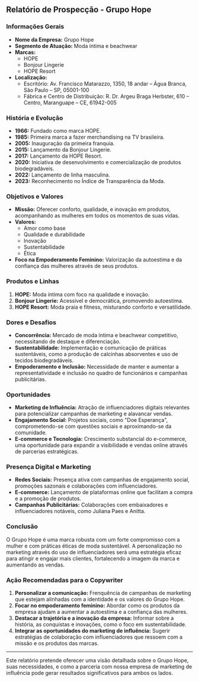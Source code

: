 ## Relatório de Prospecção - Grupo Hope

### Informações Gerais
- **Nome da Empresa:** Grupo Hope
- **Segmento de Atuação:** Moda íntima e beachwear
- **Marcas:** 
  - HOPE
  - Bonjour Lingerie
  - HOPE Resort
- **Localização:** 
  - Escritório: Av. Francisco Matarazzo, 1350, 18 andar – Água Branca, São Paulo – SP, 05001-100
  - Fábrica e Centro de Distribuição: R. Dr. Argeu Braga Herbster, 610 – Centro, Maranguape – CE, 61942-005

### História e Evolução
- **1966:** Fundado como marca HOPE.
- **1985:** Primeira marca a fazer merchandising na TV brasileira.
- **2005:** Inauguração da primeira franquia.
- **2015:** Lançamento da Bonjour Lingerie.
- **2017:** Lançamento da HOPE Resort.
- **2020:** Iniciativa de desenvolvimento e comercialização de produtos biodegradáveis.
- **2022:** Lançamento de linha masculina.
- **2023:** Reconhecimento no Índice de Transparência da Moda.

### Objetivos e Valores
- **Missão:** Oferecer conforto, qualidade, e inovação em produtos, acompanhando as mulheres em todos os momentos de suas vidas.
- **Valores:** 
  - Amor como base
  - Qualidade e durabilidade
  - Inovação
  - Sustentabilidade
  - Ética
- **Foco na Empoderamento Feminino:** Valorização da autoestima e da confiança das mulheres através de seus produtos.

### Produtos e Linhas
1. **HOPE:** Moda íntima com foco na qualidade e inovação.
2. **Bonjour Lingerie:** Acessível e democrática, promovendo autoestima.
3. **HOPE Resort:** Moda praia e fitness, misturando conforto e versatilidade.

### Dores e Desafios
- **Concorrência:** Mercado de moda íntima e beachwear competitivo, necessitando de destaque e diferenciação.
- **Sustentabilidade:** Implementação e comunicação de práticas sustentáveis, como a produção de calcinhas absorventes e uso de tecidos biodegradáveis.
- **Empoderamento e Inclusão:** Necessidade de manter e aumentar a representatividade e inclusão no quadro de funcionários e campanhas publicitárias.

### Oportunidades
- **Marketing de Influência:** Atração de influenciadores digitais relevantes para potencializar campanhas de marketing e alavancar vendas.
- **Engajamento Social:** Projetos sociais, como "Doe Esperança", comprometendo-se com questões sociais e aproximando-se da comunidade.
- **E-commerce e Tecnologia:** Crescimento substancial do e-commerce, uma oportunidade para expandir a visibilidade e vendas online através de parcerias estratégicas.

### Presença Digital e Marketing
- **Redes Sociais:** Presença ativa com campanhas de engajamento social, promoções sazonais e colaborações com influenciadores.
- **E-commerce:** Lançamento de plataformas online que facilitam a compra e a promoção de produtos.
- **Campanhas Publicitárias:** Colaborações com embaixadores e influenciadores notáveis, como Juliana Paes e Anitta.

### Conclusão
O Grupo Hope é uma marca robusta com um forte compromisso com a mulher e com práticas éticas de moda sustentável. A personalização no marketing através do uso de influenciadores será uma estratégia eficaz para atingir e engajar mais clientes, fortalecendo a imagem da marca e aumentando as vendas.

### Ação Recomendadas para o Copywriter
1. **Personalizar a comunicação:** Frenquência de campanhas de marketing que estejam alinhadas com a identidade e os valores do Grupo Hope.
2. **Focar no empoderamento feminino:** Abordar como os produtos da empresa ajudam a aumentar a autoestima e a confiança das mulheres.
3. **Destacar a trajetória e a inovação da empresa:** Informar sobre a história, as conquistas e inovações, como o foco em sustentabilidade.
4. **Integrar as oportunidades do marketing de influência:** Sugerir estratégias de colaboração com influenciadores que ressoem com a missão e os produtos das marcas.

---

Este relatório pretende oferecer uma visão detalhada sobre o Grupo Hope, suas necessidades, e como a parceria com nossa empresa de marketing de influência pode gerar resultados significativos para ambos os lados.